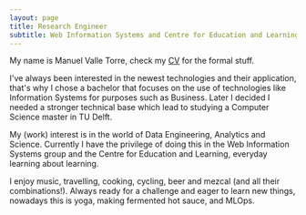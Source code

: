 ```yaml
---
layout: page
title: Research Engineer
subtitle: Web Information Systems and Centre for Education and Learning - TU Delft
---
```


My name is Manuel Valle Torre, check my [CV](/assets/MVT_CV.pdf) for the formal stuff. 

I've always been interested in the newest technologies and their application, that's why I chose a bachelor that focuses on the use of technologies like Information Systems for purposes such as Business. Later I decided I needed a stronger technical base which lead to studying a Computer Science master in TU Delft.

My (work) interest is in the world of Data Engineering, Analytics and Science. Currently I have the privilege of doing this in the Web Information Systems group and the Centre for Education and Learning, everyday learning about learning.

I enjoy music, travelling, cooking, cycling, beer and mezcal (and all their combinations!). Always ready for a challenge and eager to learn new things, nowadays this is yoga, making fermented hot sauce, and MLOps.
